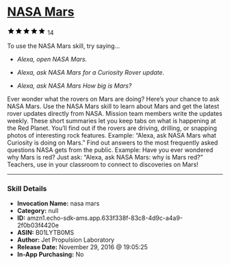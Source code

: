 # [NASA Mars](http://alexa.amazon.com/#skills/amzn1.echo-sdk-ams.app.633f338f-83c8-4d9c-a4a9-2f0b03f4420e)
![5 stars](../../images/ic_star_black_18dp_1x.png)![5 stars](../../images/ic_star_black_18dp_1x.png)![5 stars](../../images/ic_star_black_18dp_1x.png)![5 stars](../../images/ic_star_black_18dp_1x.png)![5 stars](../../images/ic_star_black_18dp_1x.png) 14

To use the NASA Mars skill, try saying...

* *Alexa, open NASA Mars.*

* *Alexa, ask NASA Mars for a Curiosity Rover update.*

* *Alexa, ask NASA Mars How big is Mars?*

Ever wonder what the rovers on Mars are doing?  Here’s your chance to ask NASA Mars.  Use the NASA Mars skill to learn about Mars and get the latest rover updates directly from NASA.  Mission team members write the updates weekly.  These short summaries let you keep tabs on what is happening at the Red Planet.  You’ll find out if the rovers are driving, drilling, or snapping photos of interesting rock features.  Example: “Alexa, ask NASA Mars what Curiosity is doing on Mars.” Find out answers to the most frequently asked questions NASA gets from the public.   Example:  Have you ever wondered why Mars is red?  Just ask: “Alexa, ask NASA Mars: why is Mars red?”  Teachers, use in your classroom to connect to discoveries on Mars!

***

### Skill Details

* **Invocation Name:** nasa mars
* **Category:** null
* **ID:** amzn1.echo-sdk-ams.app.633f338f-83c8-4d9c-a4a9-2f0b03f4420e
* **ASIN:** B01LYTB0MS
* **Author:** Jet Propulsion Laboratory
* **Release Date:** November 29, 2016 @ 19:05:25
* **In-App Purchasing:** No
